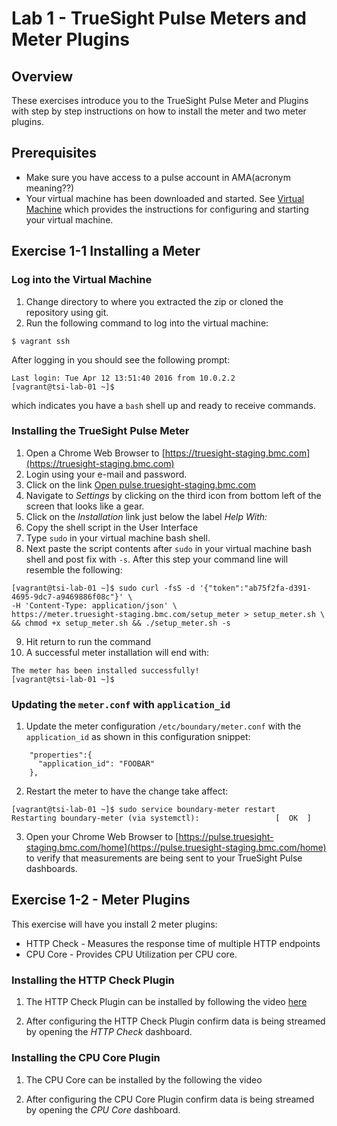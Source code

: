 Lab 1 - TrueSight Pulse Meters and Meter Plugins
================================================

## Overview

These exercises introduce you to the TrueSight Pulse Meter and Plugins with step by step instructions
on how to install the meter and two meter plugins.


## Prerequisites

- Make sure you have access to a pulse account in AMA(acronym meaning??)
- Your virtual machine has been downloaded and started. See [Virtual Machine](virtual_machine.md)
which provides the instructions for configuring and starting your virtual machine.

## Exercise 1-1 Installing a Meter

### Log into the Virtual Machine

1. Change directory to where you extracted the zip or cloned the repository using git.
2. Run the following command to log into the virtual machine:
```
$ vagrant ssh
```
After logging in you should see the following prompt:
```
Last login: Tue Apr 12 13:51:40 2016 from 10.0.2.2
[vagrant@tsi-lab-01 ~]$
```

which indicates you have a `bash` shell up and ready to receive commands.

### Installing the TrueSight Pulse Meter

1. Open a Chrome Web Browser to [https://truesight-staging.bmc.com](https://truesight-staging.bmc.com)
2. Login using your e-mail and password.
3. Click on the link [Open pulse.truesight-staging.bmc.com](https://pulse.truesight-staging.bmc.com/)
4. Navigate to _Settings_ by clicking on the third icon from bottom left of the screen
that looks like a gear.
5. Click on the _Installation_ link just below the label _Help With:_
6. Copy the shell script in the User Interface
7. Type `sudo` in your virtual machine bash shell.
8. Next paste the script contents after `sudo` in your virtual machine bash shell and
post fix with `-s`. After this step your command line will resemble the following:
```
[vagrant@tsi-lab-01 ~]$ sudo curl -fsS -d '{"token":"ab75f2fa-d391-4695-9dc7-a9469886f08c"}' \
-H 'Content-Type: application/json' \
https://meter.truesight-staging.bmc.com/setup_meter > setup_meter.sh \
&& chmod +x setup_meter.sh && ./setup_meter.sh -s
```
9. Hit return to run the command
10. A successful meter installation will end with:
```
The meter has been installed successfully!
[vagrant@tsi-lab-01 ~]$
```

### Updating the `meter.conf` with `application_id`

1. Update the meter configuration `/etc/boundary/meter.conf` with the `application_id` as shown
in this configuration snippet:
```
    "properties":{
      "application_id": "FOOBAR"
    },
```
2. Restart the meter to have the change take affect:
```
[vagrant@tsi-lab-01 ~]$ sudo service boundary-meter restart
Restarting boundary-meter (via systemctl):                 [  OK  ]
```
3. Open your Chrome Web Browser to
[https://pulse.truesight-staging.bmc.com/home](https://pulse.truesight-staging.bmc.com/home)
to verify that measurements are being sent to your TrueSight Pulse dashboards.


## Exercise 1-2 - Meter Plugins

This exercise will have you install 2 meter plugins:

- HTTP Check - Measures the response time of multiple HTTP endpoints
- CPU Core - Provides CPU Utilization per CPU core.

### Installing the HTTP Check Plugin

1. The HTTP Check Plugin can be installed by following the video
[here](https://help.truesight.bmc.com/hc/en-us/articles/202622071-Plugins-HTTP-Check-Deployment-Walkthrough)

2. After configuring the HTTP Check Plugin confirm data is being streamed by opening the _HTTP Check_
dashboard.


### Installing the CPU Core Plugin

1. The CPU Core can be installed by the following the video
[](https://help.truesight.bmc.com/hc/en-us/articles/202671691-Plugins-CPU-Core-Deployment-Walkthrough)

2. After configuring the CPU Core Plugin confirm data is being streamed by opening the _CPU Core_
dashboard.
